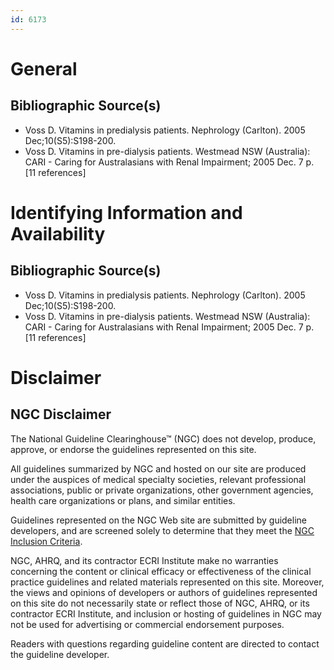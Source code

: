 ```yaml
---
id: 6173
---
```


# General

## Bibliographic Source(s)

- Voss D. Vitamins in predialysis patients. Nephrology (Carlton). 2005 Dec;10(S5):S198-200.
- Voss D. Vitamins in pre-dialysis patients. Westmead NSW (Australia): CARI - Caring for Australasians with Renal Impairment; 2005 Dec. 7 p. [11 references]

# Identifying Information and Availability

## Bibliographic Source(s)

- Voss D. Vitamins in predialysis patients. Nephrology (Carlton). 2005 Dec;10(S5):S198-200.
- Voss D. Vitamins in pre-dialysis patients. Westmead NSW (Australia): CARI - Caring for Australasians with Renal Impairment; 2005 Dec. 7 p. [11 references]

# Disclaimer

## NGC Disclaimer

The National Guideline Clearinghouse™ (NGC) does not develop, produce, approve, or endorse the guidelines represented on this site.

All guidelines summarized by NGC and hosted on our site are produced under the auspices of medical specialty societies, relevant professional associations, public or private organizations, other government agencies, health care organizations or plans, and similar entities.

Guidelines represented on the NGC Web site are submitted by guideline developers, and are screened solely to determine that they meet the [NGC Inclusion Criteria](/help-and-about/summaries/inclusion-criteria).

NGC, AHRQ, and its contractor ECRI Institute make no warranties concerning the content or clinical efficacy or effectiveness of the clinical practice guidelines and related materials represented on this site. Moreover, the views and opinions of developers or authors of guidelines represented on this site do not necessarily state or reflect those of NGC, AHRQ, or its contractor ECRI Institute, and inclusion or hosting of guidelines in NGC may not be used for advertising or commercial endorsement purposes.

Readers with questions regarding guideline content are directed to contact the guideline developer.

